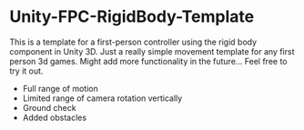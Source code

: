 # Unity-FPC-RigidBody-Template
This is a template for a first-person controller using the rigid body component in Unity 3D.
Just a really simple movement template for any first person 3d games. Might add more functionality in the future...
Feel free to try it out. 

- Full range of motion 
- Limited range of camera rotation vertically
- Ground check
- Added obstacles
